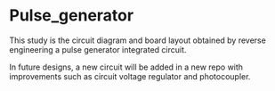 # Pulse_generator

This study is the circuit diagram and board layout obtained by reverse engineering a pulse generator integrated circuit.

In future designs, a new circuit will be added in a new repo with improvements such as circuit voltage regulator and photocoupler.
